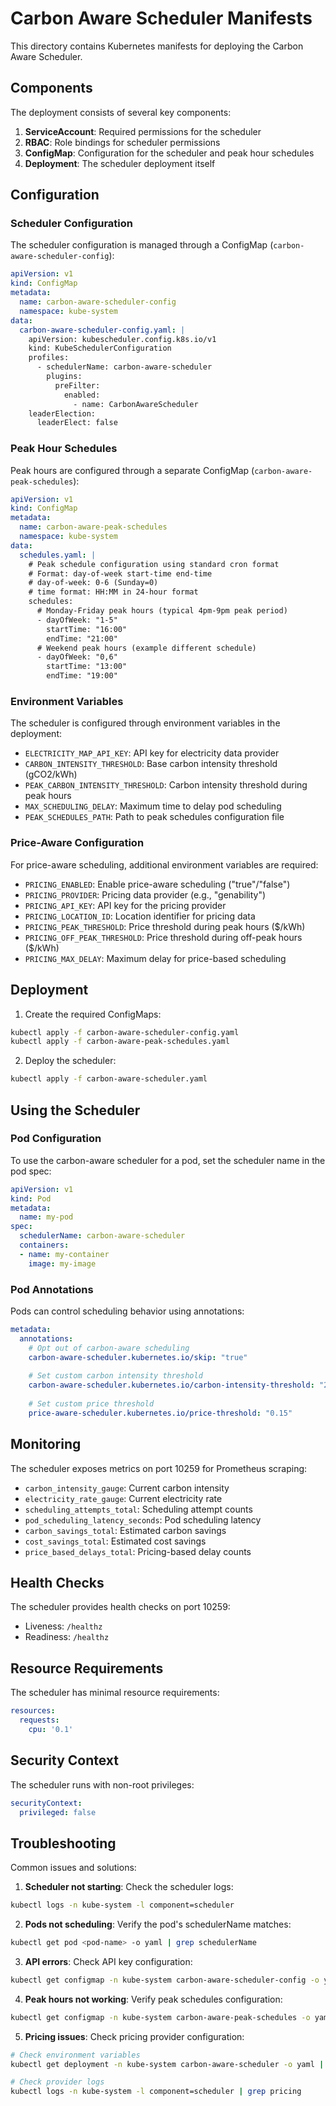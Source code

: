 # Carbon Aware Scheduler Manifests

This directory contains Kubernetes manifests for deploying the Carbon Aware Scheduler.

## Components

The deployment consists of several key components:

1. **ServiceAccount**: Required permissions for the scheduler
2. **RBAC**: Role bindings for scheduler permissions
3. **ConfigMap**: Configuration for the scheduler and peak hour schedules
4. **Deployment**: The scheduler deployment itself

## Configuration

### Scheduler Configuration

The scheduler configuration is managed through a ConfigMap (`carbon-aware-scheduler-config`):

```yaml
apiVersion: v1
kind: ConfigMap
metadata:
  name: carbon-aware-scheduler-config
  namespace: kube-system
data:
  carbon-aware-scheduler-config.yaml: |
    apiVersion: kubescheduler.config.k8s.io/v1
    kind: KubeSchedulerConfiguration
    profiles:
      - schedulerName: carbon-aware-scheduler
        plugins:
          preFilter:
            enabled:
              - name: CarbonAwareScheduler
    leaderElection:
      leaderElect: false
```

### Peak Hour Schedules

Peak hours are configured through a separate ConfigMap (`carbon-aware-peak-schedules`):

```yaml
apiVersion: v1
kind: ConfigMap
metadata:
  name: carbon-aware-peak-schedules
  namespace: kube-system
data:
  schedules.yaml: |
    # Peak schedule configuration using standard cron format
    # Format: day-of-week start-time end-time
    # day-of-week: 0-6 (Sunday=0)
    # time format: HH:MM in 24-hour format
    schedules:
      # Monday-Friday peak hours (typical 4pm-9pm peak period)
      - dayOfWeek: "1-5"
        startTime: "16:00"
        endTime: "21:00"
      # Weekend peak hours (example different schedule)
      - dayOfWeek: "0,6" 
        startTime: "13:00"
        endTime: "19:00"
```

### Environment Variables

The scheduler is configured through environment variables in the deployment:

- `ELECTRICITY_MAP_API_KEY`: API key for electricity data provider
- `CARBON_INTENSITY_THRESHOLD`: Base carbon intensity threshold (gCO2/kWh)
- `PEAK_CARBON_INTENSITY_THRESHOLD`: Carbon intensity threshold during peak hours
- `MAX_SCHEDULING_DELAY`: Maximum time to delay pod scheduling
- `PEAK_SCHEDULES_PATH`: Path to peak schedules configuration file

### Price-Aware Configuration

For price-aware scheduling, additional environment variables are required:

- `PRICING_ENABLED`: Enable price-aware scheduling ("true"/"false")
- `PRICING_PROVIDER`: Pricing data provider (e.g., "genability")
- `PRICING_API_KEY`: API key for the pricing provider
- `PRICING_LOCATION_ID`: Location identifier for pricing data
- `PRICING_PEAK_THRESHOLD`: Price threshold during peak hours ($/kWh)
- `PRICING_OFF_PEAK_THRESHOLD`: Price threshold during off-peak hours ($/kWh)
- `PRICING_MAX_DELAY`: Maximum delay for price-based scheduling

## Deployment

1. Create the required ConfigMaps:
```bash
kubectl apply -f carbon-aware-scheduler-config.yaml
kubectl apply -f carbon-aware-peak-schedules.yaml
```

2. Deploy the scheduler:
```bash
kubectl apply -f carbon-aware-scheduler.yaml
```

## Using the Scheduler

### Pod Configuration

To use the carbon-aware scheduler for a pod, set the scheduler name in the pod spec:

```yaml
apiVersion: v1
kind: Pod
metadata:
  name: my-pod
spec:
  schedulerName: carbon-aware-scheduler
  containers:
  - name: my-container
    image: my-image
```

### Pod Annotations

Pods can control scheduling behavior using annotations:

```yaml
metadata:
  annotations:
    # Opt out of carbon-aware scheduling
    carbon-aware-scheduler.kubernetes.io/skip: "true"
    
    # Set custom carbon intensity threshold
    carbon-aware-scheduler.kubernetes.io/carbon-intensity-threshold: "250.0"
    
    # Set custom price threshold
    price-aware-scheduler.kubernetes.io/price-threshold: "0.15"
```

## Monitoring

The scheduler exposes metrics on port 10259 for Prometheus scraping:

- `carbon_intensity_gauge`: Current carbon intensity
- `electricity_rate_gauge`: Current electricity rate
- `scheduling_attempts_total`: Scheduling attempt counts
- `pod_scheduling_latency_seconds`: Pod scheduling latency
- `carbon_savings_total`: Estimated carbon savings
- `cost_savings_total`: Estimated cost savings
- `price_based_delays_total`: Pricing-based delay counts

## Health Checks

The scheduler provides health checks on port 10259:
- Liveness: `/healthz`
- Readiness: `/healthz`

## Resource Requirements

The scheduler has minimal resource requirements:
```yaml
resources:
  requests:
    cpu: '0.1'
```

## Security Context

The scheduler runs with non-root privileges:
```yaml
securityContext:
  privileged: false
```

## Troubleshooting

Common issues and solutions:

1. **Scheduler not starting**: Check the scheduler logs:
```bash
kubectl logs -n kube-system -l component=scheduler
```

2. **Pods not scheduling**: Verify the pod's schedulerName matches:
```bash
kubectl get pod <pod-name> -o yaml | grep schedulerName
```

3. **API errors**: Check API key configuration:
```bash
kubectl get configmap -n kube-system carbon-aware-scheduler-config -o yaml
```

4. **Peak hours not working**: Verify peak schedules configuration:
```bash
kubectl get configmap -n kube-system carbon-aware-peak-schedules -o yaml
```

5. **Pricing issues**: Check pricing provider configuration:
```bash
# Check environment variables
kubectl get deployment -n kube-system carbon-aware-scheduler -o yaml | grep PRICING

# Check provider logs
kubectl logs -n kube-system -l component=scheduler | grep pricing
```
